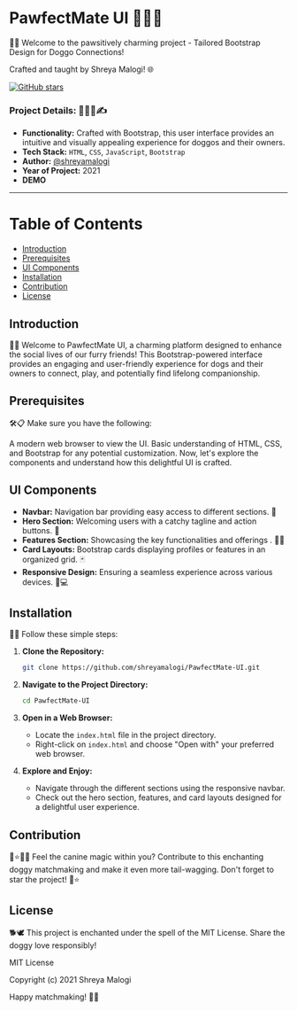 # PawfectMate UI  🐾🐶💖

🐾🌈 Welcome to the pawsitively charming project - Tailored Bootstrap Design for Doggo Connections!


Crafted and taught by Shreya Malogi! 🌐

[![GitHub stars](https://img.shields.io/github/stars/shreyamalogi/PawfectMate-UI.svg?style=social)](https://github.com/shreyamalogi/PawfectMate-UI/stargazers)

### Project Details: 🐾🌐📅✍️

- **Functionality:** Crafted with Bootstrap, this user interface provides an intuitive and visually appealing experience for doggos and their owners.
- **Tech Stack:** `HTML`, `CSS`, `JavaScript`, `Bootstrap`
- **Author:** [@shreyamalogi](https://github.com/shreyamalogi/)
- **Year of Project:** 2021
- **DEMO**  
  
---

# Table of Contents

- [Introduction](#introduction)
- [Prerequisites](#prerequisites)
- [UI Components](#ui-components)
- [Installation](#installation)
- [Contribution](#contribution)
- [License](#license)


## Introduction 
🐾🌟 Welcome to PawfectMate UI, a charming platform designed to enhance the social lives of our furry friends! This Bootstrap-powered interface provides an engaging and user-friendly experience for dogs and their owners to connect, play, and potentially find lifelong companionship.

## Prerequisites 
 🛠️📋 Make sure you have the following:

A modern web browser to view the UI.
Basic understanding of HTML, CSS, and Bootstrap for any potential customization.
Now, let's explore the components and understand how this delightful UI is crafted.

## UI Components

- **Navbar:** Navigation bar providing easy access to different sections. 🚀
- **Hero Section:** Welcoming users with a catchy tagline and action buttons. 🌟
- **Features Section:** Showcasing the key functionalities and offerings . 🐾💡
- **Card Layouts:** Bootstrap cards displaying profiles or features in an organized grid. 🃏
- **Responsive Design:** Ensuring a seamless experience across various devices. 📱💻

## Installation 

🚀🐾 Follow these simple steps:

1. **Clone the Repository:**
   ```bash
   git clone https://github.com/shreyamalogi/PawfectMate-UI.git
   ```

2. **Navigate to the Project Directory:**
   ```bash
   cd PawfectMate-UI
   ```

3. **Open in a Web Browser:**
   - Locate the `index.html` file in the project directory.
   - Right-click on `index.html` and choose "Open with" your preferred web browser.

4. **Explore and Enjoy:**
   - Navigate through the different sections using the responsive navbar.
   - Check out the hero section, features, and card layouts designed for a delightful user experience.


  
## Contribution  

🐾⭐📜✨ Feel the canine magic within you? Contribute to this enchanting doggy matchmaking and make it even more tail-wagging. Don't forget to star the project! 🐾⭐

## License 

🐕🕊️ This project is enchanted under the spell of the MIT License. Share the doggy love responsibly!

MIT License

Copyright (c) 2021 Shreya Malogi

Happy matchmaking! 🐶💖



